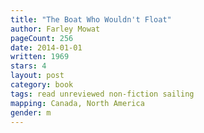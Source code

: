 ```yaml
---
title: "The Boat Who Wouldn't Float"
author: Farley Mowat
pageCount: 256
date: 2014-01-01
written: 1969
stars: 4
layout: post
category: book
tags: read unreviewed non-fiction sailing
mapping: Canada, North America
gender: m
---
```

